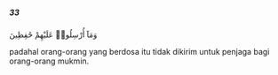 ##### 33

<span class="ayah">وَمَآ أُرْسِلُوا۟ عَلَيْهِمْ حَٰفِظِينَ</span>

<span class="ayah_translation">padahal orang-orang yang berdosa itu tidak dikirim untuk penjaga bagi orang-orang mukmin.</span>
